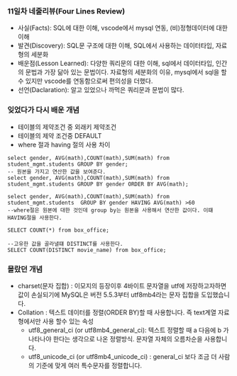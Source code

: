 ### **11일차 네줄리뷰(Four Lines Review)** ###
- 사실(Facts): SQL에 대한 이해, vscode에서 mysql 연동, (비)정형데이터에 대한 이해
- 발견(Discovery): SQL문 구조에 대한 이해, SQL에서 사용하는 데이터타입, 자료형의 세분화
- 배운점(Lesson Learned): 다양한 쿼리문의 대한 이해, sql에서 데이터타입, 인간의 문법과 가장 닮아 있는 문법이다. 자료형의 세분화의 이유, mysql에서 sql을 할 수 있지만 vscode를 연동함으로써 편의성을 더했다.
- 선언(Daclaration): 알고 있었으나 까먹은 쿼리문과 문법이 많다.  

### 잊었다가 다시 배운 개념  ###
- 테이블의 제약조건 중 외래키 제약조건
- 테이블의 제약 조건중 DEFAULT
- where 절과 having 절의 사용 차이
```
select gender, AVG(math),COUNT(math),SUM(math) from student_mgmt.students GROUP BY gender;
-- 원본을 가지고 연산한 값을 보여준다.
select gender, AVG(math),COUNT(math),SUM(math) from student_mgmt.students GROUP BY gender ORDER BY AVG(math);

select gender, AVG(math),COUNT(math),SUM(math) from student_mgmt.students  GROUP BY gender HAVING AVG(math) >60
--where절은 원본에 대한 것인데 group by는 원본을 사용해서 연산한 값이다. 이떄 HAVING절을 사용한다.

SELECT COUNT(*) from box_office;

--고유한 값을 골라낼떄 DISTINCT를 사용한다.
SELECT COUNT(DISTINCT movie_name) from box_office;
 ```
  
### 몰랐던 개념 ###
- charset(문자 집합) : 이모지의 등장이후 4바이트 문자열을 utf에 저장하고자하면 값이 손실되기에 MySQL은 버전 5.5.3부터 utf8mb4라는 문자 집합을 도입했습니다.
- Collation : 텍스트 데이터를 정렬(ORDER BY)할 때 사용합니다. 즉 text계열 자료형에서만 사용 할수 있는 속성
    - utf8_general_ci (or utf8mb4_general_ci): 텍스트 정렬할 때 a 다음에 b 가 나타나야 한다는 생각으로 나온 정렬방식. 문자열 자체의 오름차순을 사용합니다.
    - utf8_unicode_ci (or utf8mb4_unicode_ci) : general_ci 보다 조금 더 사람의 기준에 맞게 여러 특수문자를 정렬합니다.

